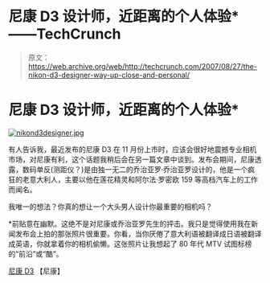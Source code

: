 # 尼康 D3 设计师，近距离的个人体验*——TechCrunch

> 原文：<https://web.archive.org/web/http://techcrunch.com/2007/08/27/the-nikon-d3-designer-way-up-close-and-personal/>

# 尼康 D3 设计师，近距离的个人体验*

[![nikond3designer.jpg](img/fac8b21410c75327d1d18ab0d4a20eb0.png)](https://web.archive.org/web/20210304011716/http://old.crunchgear.com/wp-content/uploads/nikond3designer.jpg "nikond3designer.jpg")

有人告诉我，最近发布的尼康 D3 在 11 月份上市时，应该会很好地震撼专业相机市场，对尼康有利，这个话题我稍后会在另一篇文章中谈到。发布会期间，尼康透露，数码单反(测距仪？)是由独一无二的乔治亚罗·乔治亚罗设计的，他是一个疯狂的老意大利人，主要以他在莲花精灵和阿尔法·罗密欧 159 等高档汽车上的工作而闻名。

我唯一的想法？你真的想让一个大头男人设计你最重要的相机吗？

*前贴意在幽默。这绝不是对尼康或乔治亚罗先生的抨击。我只是觉得使用我在新闻发布会上拍的那张照片很重要。你看，当你厌倦了意大利语被翻译成日语被翻译成英语，你就拿着你的相机偷懒。这张照片让我想起了 80 年代 MTV 试图标榜的“前沿”或“酷”。

[尼康 D3](https://web.archive.org/web/20210304011716/http://www.nikonusa.com/template.php?cat=1&grp=2&productNr=25434) 【尼康】